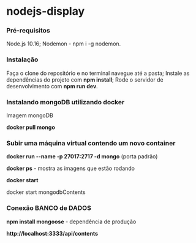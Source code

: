 # nodejs-display

### Pré-requisitos

Node.js 10.16;
Nodemon - npm i -g nodemon.

### Instalação

Faça o clone do repositório e no terminal navegue até a pasta;
Instale as dependências do projeto com <b>npm install</b>;
Rode o servidor de desenvolvimento com <b>npm run dev</b>.

### Instalando mongoDB utilizando docker

Imagem mongoDB

<b>docker pull mongo</b>

### Subir uma máquina virtual contendo um novo container

<b>docker run --name  <mongodbContents> -p 27017:2717 -d mongo</b> (porta padrão)

<b>docker ps</b>  - mostra as imagens que estão rodando

<b>docker start</b> 

docker start mongodbContents

### Conexão BANCO de DADOS

<b>npm install mongoose</b> - dependência de produção


<b>http://localhost:3333/api/contents</b>
